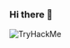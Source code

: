 ### Hi there 👋


<a href="https://tryhackme.com/p/afph0x"></a>
  <img src="https://tryhackme-badges.s3.amazonaws.com/afph0x.png" alt="TryHackMe">

